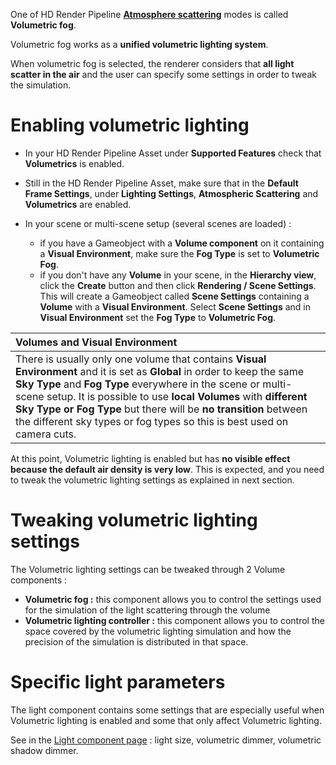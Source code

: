One of HD Render Pipeline **[Atmosphere scattering](https://github.com/Unity-Technologies/ScriptableRenderPipeline/wiki/Atmospheric-Scattering)** modes is called **Volumetric fog**.

Volumetric fog works as a **unified volumetric lighting system**. 

When volumetric fog is selected, the renderer considers that **all light scatter in the air** and the user can specify some settings in order to tweak the simulation.

# Enabling volumetric lighting

- In your HD Render Pipeline Asset under **Supported Features** check that **Volumetrics** is enabled.

- Still in the HD Render Pipeline Asset, make sure that in the **Default Frame Settings**, under **Lighting Settings**, **Atmospheric Scattering** and **Volumetrics** are enabled.

- In your scene or multi-scene setup (several scenes are loaded) : 

  - if you have a Gameobject with a **Volume component** on it containing a **Visual Environment**, make sure the **Fog Type** is set to **Volumetric Fog**. 
  - if you don't have any **Volume** in your scene, in the **Hierarchy view**, click the **Create** button and then click **Rendering / Scene Settings**. This will create a Gameobject called **Scene Settings** containing a **Volume** with a **Visual Environment**. Select **Scene Settings** and in **Visual Environment** set the **Fog Type** to **Volumetric Fog**.


| Volumes and Visual Environment                               |
| :----------------------------------------------------------- |
| There is usually only one volume that contains **Visual Environment** and it is set as **Global** in order to keep the same **Sky Type** and **Fog Type** everywhere in the scene or multi-scene setup. It is possible to use **local Volumes** with **different Sky Type or Fog Type** but there will be **no transition** between the different sky types or fog types so this is best used on camera cuts. |

At this point, Volumetric lighting is enabled but has **no visible effect because the default air density is very low**. This is expected, and you need to tweak the volumetric lighting settings as explained in next section.

# Tweaking volumetric lighting settings

The Volumetric lighting settings can be tweaked through 2 Volume components :

- **Volumetric fog :** this component allows you to control the settings used for the simulation of the light scattering through the volume
- **Volumetric lighting controller :** this component allows you to control the space covered by the volumetric lighting simulation and how the precision of the simulation is distributed in that space.

# Specific light parameters

The light component contains some settings that are especially useful when Volumetric lighting is enabled and some that only affect Volumetric lighting.

See in the [Light component page](https://github.com/Unity-Technologies/ScriptableRenderPipeline/wiki/HDRP-Light-Component) : light size, volumetric dimmer, volumetric shadow dimmer.